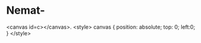# Nemat-
&lt;canvas id=c>&lt;/canvas>. &lt;style> canvas { position: absolute; top: 0; left:0; } &lt;/style>

